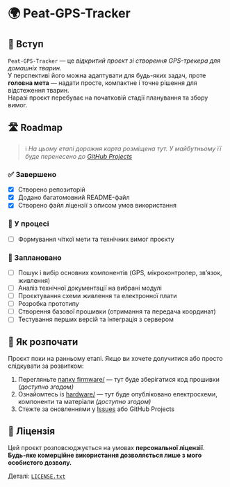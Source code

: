 # 🌍 Peat-GPS-Tracker

## 🔰 Вступ

`Peat-GPS-Tracker` — це *відкритий проєкт зі створення GPS-трекера для домашніх тварин*.  
У перспективі його можна адаптувати для будь-яких задач, проте **головна мета** — надати просте, компактне і точне рішення для відстеження тварин.  
Наразі проєкт перебуває на початковій стадії планування та збору вимог.

## 🛣️ Roadmap

> ℹ️ *На цьому етапі дорожня карта розміщена тут. У майбутньому її буде перенесено до [GitHub Projects](https://github.com/users/AlexNikMak/projects)*

### ✅ Завершено
- [x] Створено репозиторій
- [x] Додано багатомовний README-файл
- [x] Створено файл ліцензії з описом умов використання

### 🔄 У процесі
- [ ] Формування чіткої мети та технічних вимог проєкту

### 🧠 Заплановано
- [ ] Пошук і вибір основних компонентів (GPS, мікроконтролер, зв’язок, живлення)
- [ ] Аналіз технічної документації на вибрані модулі
- [ ] Проєктування схеми живлення та електронної плати
- [ ] Розробка прототипу
- [ ] Створення базової прошивки (отримання та передача координат)
- [ ] Тестування перших версій та інтеграція з сервером

## 🔧 Як розпочати

Проєкт поки на ранньому етапі. Якщо ви хочете долучитися або просто слідкувати за розвитком:

1. Перегляньте [папку firmware/](firmware) — тут буде зберігатися код прошивки *(доступно згодом)*  
2. Ознайомтесь із [hardware/](hardware) — тут буде опубліковано електросхеми, компоненти та матеріали *(доступно згодом)*  
3. Стежте за оновленнями у [Issues](../../issues) або GitHub Projects

## 📜 Ліцензія

Цей проєкт розповсюджується на умовах **персональної ліцензії**.  
**Будь-яке комерційне використання дозволяється лише з мого особистого дозволу.**

Деталі: [`LICENSE.txt`](LICENSE.txt)
